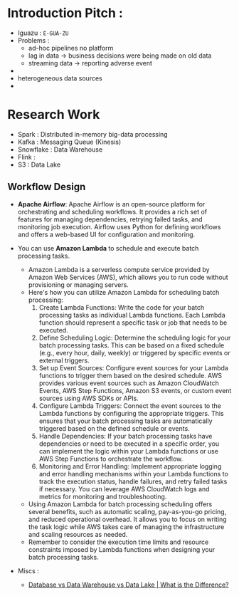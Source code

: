 # Introduction Pitch :
- Iguazu : `E-GUA-ZU`
- Problems : 
	- ad-hoc pipelines no platform 
	- lag in data -> business decisions were being made on old data 
	- streaming data -> reporting adverse event  
- 
- heterogeneous data sources 
- 


<!------------------------------------------------------------------------------------------>
# Research Work 

- Spark : Distributed in-memory big-data processing 
- Kafka : Messaging Queue (Kinesis)
- Snowflake : Data Warehouse 
- Flink : 
- S3 : Data Lake 

## Workflow Design 

- **Apache Airflow**: Apache Airflow is an open-source platform for orchestrating and scheduling workflows. It provides a rich set of features for managing dependencies, retrying failed tasks, and monitoring job execution. Airflow uses Python for defining workflows and offers a web-based UI for configuration and monitoring.

- You can use **Amazon Lambda** to schedule and execute batch processing tasks. 
	- Amazon Lambda is a serverless compute service provided by Amazon Web Services (AWS), which allows you to run code without provisioning or managing servers.
	- Here's how you can utilize Amazon Lambda for scheduling batch processing:
		1. Create Lambda Functions: Write the code for your batch processing tasks as individual Lambda functions. Each Lambda function should represent a specific task or job that needs to be executed.
		2. Define Scheduling Logic: Determine the scheduling logic for your batch processing tasks. This can be based on a fixed schedule (e.g., every hour, daily, weekly) or triggered by specific events or external triggers.
		3. Set up Event Sources: Configure event sources for your Lambda functions to trigger them based on the desired schedule. AWS provides various event sources such as Amazon CloudWatch Events, AWS Step Functions, Amazon S3 events, or custom event sources using AWS SDKs or APIs.
		4. Configure Lambda Triggers: Connect the event sources to the Lambda functions by configuring the appropriate triggers. This ensures that your batch processing tasks are automatically triggered based on the defined schedule or events.
		5. Handle Dependencies: If your batch processing tasks have dependencies or need to be executed in a specific order, you can implement the logic within your Lambda functions or use AWS Step Functions to orchestrate the workflow.
		6. Monitoring and Error Handling: Implement appropriate logging and error handling mechanisms within your Lambda functions to track the execution status, handle failures, and retry failed tasks if necessary. You can leverage AWS CloudWatch logs and metrics for monitoring and troubleshooting.
	- Using Amazon Lambda for batch processing scheduling offers several benefits, such as automatic scaling, pay-as-you-go pricing, and reduced operational overhead. It allows you to focus on writing the task logic while AWS takes care of managing the infrastructure and scaling resources as needed.
	- Remember to consider the execution time limits and resource constraints imposed by Lambda functions when designing your batch processing tasks.

- Miscs : 
	- [Database vs Data Warehouse vs Data Lake | What is the Difference?](https://www.youtube.com/@AlexTheAnalyst)


